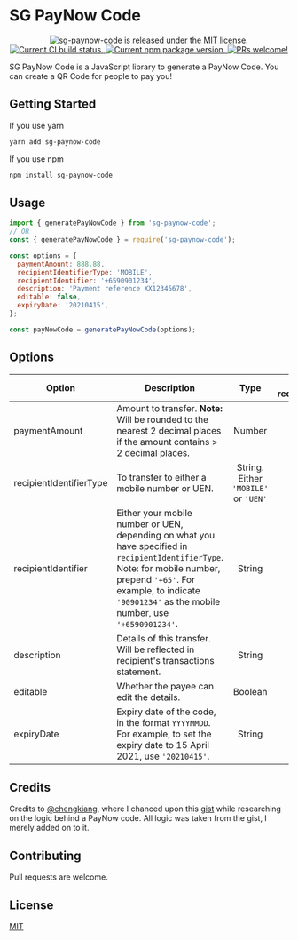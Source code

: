 # SG PayNow Code

<p align="center">
  <a href="https://github.com/tingzhouu/sg-paynow-code/blob/main/LICENSE">
    <img src="https://img.shields.io/badge/license-MIT-blue.svg" alt="sg-paynow-code is released under the MIT license." />
  </a>
  <a href="https://github.com/tingzhouu/sg-paynow-code/actions/workflows/ci-test.yaml">
    <img src="https://github.com/tingzhouu/sg-paynow-code/actions/workflows/ci-test.yaml/badge.svg" alt="Current CI build status." />
  </a>
  <a href="https://www.npmjs.com/package/sg-paynow-code">
    <img src="https://img.shields.io/npm/v/sg-paynow-code?color=brightgreen&label=npm%20package" alt="Current npm package version." />
  </a>
  <a href="https://github.com/tingzhouu/sg-paynow-code/pulls">
    <img src="https://img.shields.io/badge/PRs-welcome-brightgreen.svg" alt="PRs welcome!" />
  </a>
</p>

SG PayNow Code is a JavaScript library to generate a PayNow Code. You can create a QR Code for people to pay you!

## Getting Started

If you use yarn

```bash
yarn add sg-paynow-code
```

If you use npm

```bash
npm install sg-paynow-code
```

## Usage

```javascript
import { generatePayNowCode } from 'sg-paynow-code';
// OR
const { generatePayNowCode } = require('sg-paynow-code');

const options = {
  paymentAmount: 888.88,
  recipientIdentifierType: 'MOBILE',
  recipientIdentifier: '+6590901234',
  description: 'Payment reference XX12345678',
  editable: false,
  expiryDate: '20210415',
};

const payNowCode = generatePayNowCode(options);
```

## Options

| Option                  | Description                                                                                                                                                                                                                     |                 Type                 | Is required? |
| ----------------------- | ------------------------------------------------------------------------------------------------------------------------------------------------------------------------------------------------------------------------------- | :----------------------------------: | :----------: |
| paymentAmount           | Amount to transfer. **Note:** Will be rounded to the nearest 2 decimal places if the amount contains > 2 decimal places.                                                                                                        |                Number                |     Yes      |
| recipientIdentifierType | To transfer to either a mobile number or UEN.                                                                                                                                                                                   | String. Either `'MOBILE'` or `'UEN'` |     Yes      |
| recipientIdentifier     | Either your mobile number or UEN, depending on what you have specified in `recipientIdentifierType`. Note: for mobile number, prepend `'+65'`. For example, to indicate `'90901234'` as the mobile number, use `'+6590901234'`. |                String                |     Yes      |
| description             | Details of this transfer. Will be reflected in recipient's transactions statement.                                                                                                                                              |                String                |     Yes      |
| editable                | Whether the payee can edit the details.                                                                                                                                                                                         |               Boolean                |     Yes      |
| expiryDate              | Expiry date of the code, in the format `YYYYMMDD`. For example, to set the expiry date to 15 April 2021, use `'20210415'`.                                                                                                      |                String                |      No      |

## Credits

Credits to [@chengkiang](https://github.com/chengkiang), where I chanced upon this [gist](https://gist.github.com/chengkiang/7e1c4899768245570cc49c7d23bc394c) while researching on the logic behind a PayNow code. All logic was taken from the gist, I merely added on to it.

## Contributing

Pull requests are welcome.

## License

[MIT](https://choosealicense.com/licenses/mit/)
